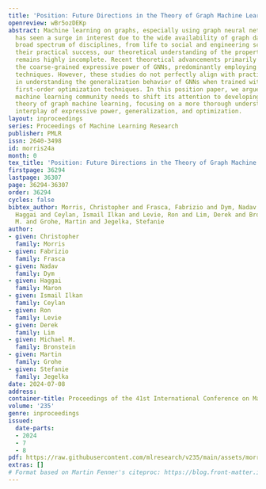 ```yaml
---
title: 'Position: Future Directions in the Theory of Graph Machine Learning'
openreview: wBr5ozDEKp
abstract: Machine learning on graphs, especially using graph neural networks (GNNs),
  has seen a surge in interest due to the wide availability of graph data across a
  broad spectrum of disciplines, from life to social and engineering sciences. Despite
  their practical success, our theoretical understanding of the properties of GNNs
  remains highly incomplete. Recent theoretical advancements primarily focus on elucidating
  the coarse-grained expressive power of GNNs, predominantly employing combinatorial
  techniques. However, these studies do not perfectly align with practice, particularly
  in understanding the generalization behavior of GNNs when trained with stochastic
  first-order optimization techniques. In this position paper, we argue that the graph
  machine learning community needs to shift its attention to developing a balanced
  theory of graph machine learning, focusing on a more thorough understanding of the
  interplay of expressive power, generalization, and optimization.
layout: inproceedings
series: Proceedings of Machine Learning Research
publisher: PMLR
issn: 2640-3498
id: morris24a
month: 0
tex_title: 'Position: Future Directions in the Theory of Graph Machine Learning'
firstpage: 36294
lastpage: 36307
page: 36294-36307
order: 36294
cycles: false
bibtex_author: Morris, Christopher and Frasca, Fabrizio and Dym, Nadav and Maron,
  Haggai and Ceylan, Ismail Ilkan and Levie, Ron and Lim, Derek and Bronstein, Michael
  M. and Grohe, Martin and Jegelka, Stefanie
author:
- given: Christopher
  family: Morris
- given: Fabrizio
  family: Frasca
- given: Nadav
  family: Dym
- given: Haggai
  family: Maron
- given: Ismail Ilkan
  family: Ceylan
- given: Ron
  family: Levie
- given: Derek
  family: Lim
- given: Michael M.
  family: Bronstein
- given: Martin
  family: Grohe
- given: Stefanie
  family: Jegelka
date: 2024-07-08
address:
container-title: Proceedings of the 41st International Conference on Machine Learning
volume: '235'
genre: inproceedings
issued:
  date-parts:
  - 2024
  - 7
  - 8
pdf: https://raw.githubusercontent.com/mlresearch/v235/main/assets/morris24a/morris24a.pdf
extras: []
# Format based on Martin Fenner's citeproc: https://blog.front-matter.io/posts/citeproc-yaml-for-bibliographies/
---
```

